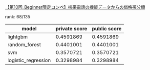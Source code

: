 [【第10回_Beginner限定コンペ】携帯電話の機能データからの価格帯分類](https://signate.jp/competitions/461)

rank: 68/135

|model|private score|public score|
|---|---|---|
|lightgbm|0.4591869|0.4591869|
|random_forest|0.4401001|0.4401001|
|svm|0.3570721|0.3570721|
|logistic_regression|0.3298984|0.3298984|
